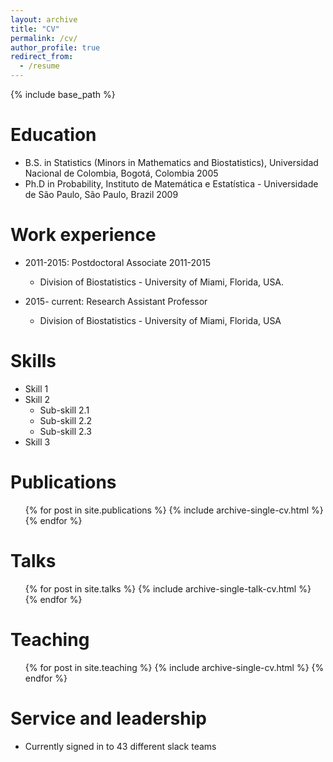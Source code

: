 ```yaml
---
layout: archive
title: "CV"
permalink: /cv/
author_profile: true
redirect_from:
  - /resume
---
```


{% include base_path %}

Education
======
* B.S. in Statistics (Minors in Mathematics and Biostatistics), Universidad Nacional de Colombia, Bogotá, Colombia 2005
* Ph.D in Probability, Instituto de Matemática e Estatística - Universidade de São Paulo, São Paulo, Brazil 2009

Work experience
======
* 2011-2015: Postdoctoral Associate 2011-2015
  * Division of Biostatistics - University of Miami, Florida, USA.

* 2015- current: Research Assistant Professor
  * Division of Biostatistics - University of Miami, Florida, USA
  
Skills
======
* Skill 1
* Skill 2
  * Sub-skill 2.1
  * Sub-skill 2.2
  * Sub-skill 2.3
* Skill 3

Publications
======
  <ul>{% for post in site.publications %}
    {% include archive-single-cv.html %}
  {% endfor %}</ul>
  
Talks
======
  <ul>{% for post in site.talks %}
    {% include archive-single-talk-cv.html %}
  {% endfor %}</ul>
  
Teaching
======
  <ul>{% for post in site.teaching %}
    {% include archive-single-cv.html %}
  {% endfor %}</ul>
  
Service and leadership
======
* Currently signed in to 43 different slack teams
